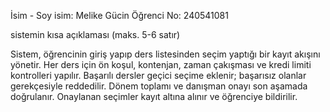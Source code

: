 İsim - Soy isim: Melike Gücin Öğrenci No: 240541081

sistemin kısa açıklaması (maks. 5-6 satır)

Sistem, öğrencinin giriş yapıp ders listesinden seçim yaptığı bir kayıt akışını yönetir.
Her ders için ön koşul, kontenjan, zaman çakışması ve kredi limiti kontrolleri yapılır.
Başarılı dersler geçici seçime eklenir; başarısız olanlar gerekçesiyle reddedilir.
Dönem toplamı ve danışman onayı son aşamada doğrulanır.
Onaylanan seçimler kayıt altına alınır ve öğrenciye bildirilir.
